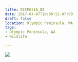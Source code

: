 ```yaml
---
title: DSCF6516_02
date: 2017-04-07T18:59:52-07:00
draft: false
location: Olympic Peninsula, WA
tags:
- Olympic Peninsula, WA
- wildlife

---
```

![](https://d17enza3bfujl8.cloudfront.net/DSCF6516_02.jpg)
